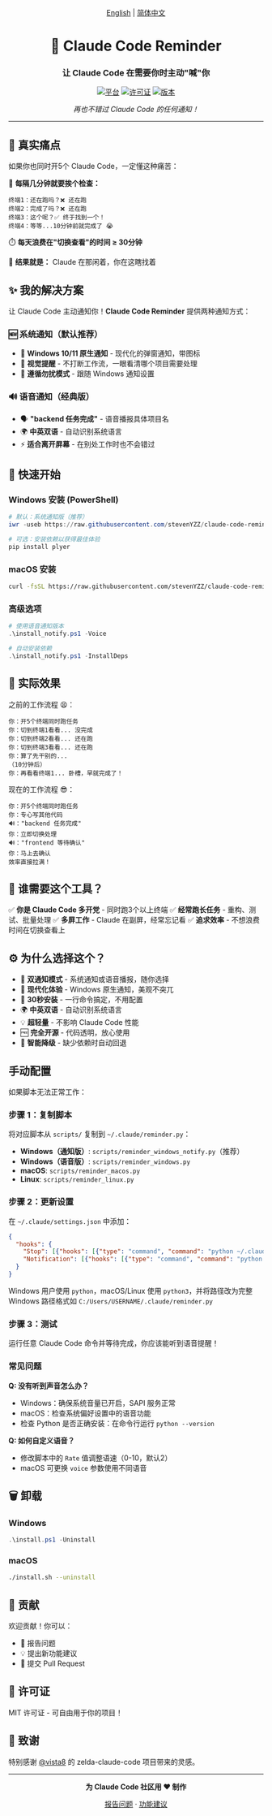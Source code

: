 <div align="center">

[English](README.md) | [简体中文](README_CN.md)

# 🔔 Claude Code Reminder

### 让 Claude Code 在需要你时主动"喊"你

[![平台](https://img.shields.io/badge/平台-Windows%20%7C%20macOS-blue)](https://github.com/stevenYZZ/claude-code-reminder)
[![许可证](https://img.shields.io/badge/许可证-MIT-green)](LICENSE)
[![版本](https://img.shields.io/badge/版本-1.0.0-orange)](https://github.com/stevenYZZ/claude-code-reminder/releases)

*再也不错过 Claude Code 的任何通知！*

</div>

---

## 🎯 真实痛点

如果你也同时开5个 Claude Code，一定懂这种痛苦：

🔄 **每隔几分钟就要挨个检查：**

```
终端1：还在跑吗？❌ 还在跑
终端2：完成了吗？❌ 还在跑  
终端3：这个呢？✅ 终于找到一个！
终端4：等等...10分钟前就完成了 😭
```

⏱️ **每天浪费在"切换查看"的时间 ≥ 30分钟**

🤯 **结果就是：** Claude 在那闲着，你在这瞎找着

## ✨ 我的解决方案

让 Claude Code 主动通知你！**Claude Code Reminder** 提供两种通知方式：

### 🆕 系统通知（默认推荐）
- 📱 **Windows 10/11 原生通知** - 现代化的弹窗通知，带图标
- 🎯 **视觉提醒** - 不打断工作流，一眼看清哪个项目需要处理
- 🔕 **遵循勿扰模式** - 跟随 Windows 通知设置

### 🔊 语音通知（经典版）
- 🗣️ **"backend 任务完成"** - 语音播报具体项目名
- 🌍 **中英双语** - 自动识别系统语言
- ⚡ **适合离开屏幕** - 在别处工作时也不会错过

## 🚀 快速开始

### Windows 安装 (PowerShell)

```powershell
# 默认：系统通知版（推荐）
iwr -useb https://raw.githubusercontent.com/stevenYZZ/claude-code-reminder/master/install.ps1 | iex

# 可选：安装依赖以获得最佳体验
pip install plyer
```

### macOS 安装

```bash
curl -fsSL https://raw.githubusercontent.com/stevenYZZ/claude-code-reminder/master/install.sh | bash
```

### 高级选项

```powershell
# 使用语音通知版本
.\install_notify.ps1 -Voice

# 自动安装依赖
.\install_notify.ps1 -InstallDeps
```

## 📖 实际效果

之前的工作流程 😫：

```
你：开5个终端同时跑任务
你：切到终端1看看... 没完成
你：切到终端2看看... 还在跑
你：切到终端3看看... 还在跑
你：算了先干别的...
（10分钟后）
你：再看看终端1... 卧槽，早就完成了！
```

现在的工作流程 😎：

```
你：开5个终端同时跑任务
你：专心写其他代码
🔊："backend 任务完成"
你：立即切换处理
🔊："frontend 等待确认"  
你：马上去确认
效率直接拉满！
```

## 🎯 谁需要这个工具？

✅ **你是 Claude Code 多开党** - 同时跑3个以上终端
✅ **经常跑长任务** - 重构、测试、批量处理
✅ **多屏工作** - Claude 在副屏，经常忘记看
✅ **追求效率** - 不想浪费时间在切换查看上

## ⚙️ 为什么选择这个？

- 🎯 **双通知模式** - 系统通知或语音播报，随你选择
- 📱 **现代化体验** - Windows 原生通知，美观不突兀
- 🚀 **30秒安装** - 一行命令搞定，不用配置
- 🌍 **中英双语** - 自动识别系统语言
- 💡 **超轻量** - 不影响 Claude Code 性能
- 🆓 **完全开源** - 代码透明，放心使用
- 🔄 **智能降级** - 缺少依赖时自动回退

## 手动配置

如果脚本无法正常工作：

### 步骤 1：复制脚本

将对应脚本从 `scripts/` 复制到 `~/.claude/reminder.py`：
- **Windows（通知版）**: `scripts/reminder_windows_notify.py`（推荐）
- **Windows（语音版）**: `scripts/reminder_windows.py`
- **macOS**: `scripts/reminder_macos.py`  
- **Linux**: `scripts/reminder_linux.py`

### 步骤 2：更新设置

在 `~/.claude/settings.json` 中添加：

```json
{
  "hooks": {
    "Stop": [{"hooks": [{"type": "command", "command": "python ~/.claude/reminder.py", "timeout": 1}]}],
    "Notification": [{"hooks": [{"type": "command", "command": "python ~/.claude/reminder.py", "timeout": 1}]}]
  }
}
```

Windows 用户使用 `python`，macOS/Linux 使用 `python3`，并将路径改为完整 Windows 路径格式如 `C:/Users/USERNAME/.claude/reminder.py`

### 步骤 3：测试

运行任意 Claude Code 命令并等待完成，你应该能听到语音提醒！

### 常见问题

**Q: 没有听到声音怎么办？**
- Windows：确保系统音量已开启，SAPI 服务正常
- macOS：检查系统偏好设置中的语音功能
- 检查 Python 是否正确安装：在命令行运行 `python --version`

**Q: 如何自定义语音？**
- 修改脚本中的 `Rate` 值调整语速（0-10，默认2）
- macOS 可更换 `voice` 参数使用不同语音

## 🗑️ 卸载

### Windows

```powershell
.\install.ps1 -Uninstall
```

### macOS

```bash
./install.sh --uninstall
```

## 🤝 贡献

欢迎贡献！你可以：

- 🐛 报告问题
- 💡 提出新功能建议
- 🔧 提交 Pull Request

## 📄 许可证

MIT 许可证 - 可自由用于你的项目！

## 🙏 致谢

特别感谢 [@vista8](https://twitter.com/vista8) 的 zelda-claude-code 项目带来的灵感。

---

<div align="center">

**为 Claude Code 社区用 ❤️ 制作**

[报告问题](https://github.com/stevenYZZ/claude-code-reminder/issues) · [功能建议](https://github.com/stevenYZZ/claude-code-reminder/issues)

</div>
